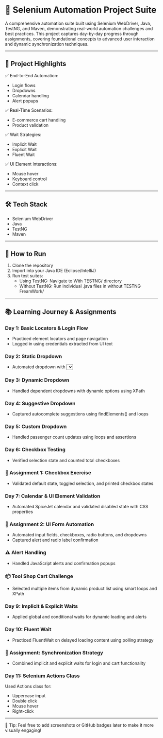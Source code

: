 # 🧪 Selenium Automation Project Suite

A comprehensive automation suite built using Selenium WebDriver, Java, TestNG, and Maven, demonstrating real-world automation challenges and best practices. This project captures day-by-day progress through assignments, covering foundational concepts to advanced user interaction and dynamic synchronization techniques.

---

## 📌 Project Highlights

✅ End-to-End Automation:
- Login flows
- Dropdowns
- Calendar handling
- Alert popups

✅ Real-Time Scenarios:
- E-commerce cart handling
- Product validation

✅ Wait Strategies:
- Implicit Wait
- Explicit Wait
- Fluent Wait

✅ UI Element Interactions:
- Mouse hover
- Keyboard control
- Context click

---

## 🛠️ Tech Stack

- Selenium WebDriver  
- Java  
- TestNG  
- Maven  

---

## 🧭 How to Run

1. Clone the repository
2. Import into your Java IDE (Eclipse/IntelliJ)
3. Run test suites:
   - Using TestNG: Navigate to With TESTNG/ directory
   - Without TestNG: Run individual .java files in without TESTNG FreamWork/

---

## 📚 Learning Journey & Assignments

### Day 1: Basic Locators & Login Flow
- Practiced element locators and page navigation  
- Logged in using credentials extracted from UI text  

### Day 2: Static Dropdown
- Automated dropdown with <select> tag using the Select class  

### Day 3: Dynamic Dropdown
- Handled dependent dropdowns with dynamic options using XPath  

### Day 4: Suggestive Dropdown
- Captured autocomplete suggestions using findElements() and loops  

### Day 5: Custom Dropdown
- Handled passenger count updates using loops and assertions  

### Day 6: Checkbox Testing
- Verified selection state and counted total checkboxes  

### 📝 Assignment 1: Checkbox Exercise
- Validated default state, toggled selection, and printed checkbox states  

### Day 7: Calendar & UI Element Validation
- Automated SpiceJet calendar and validated disabled state with CSS properties  

### 📝 Assignment 2: UI Form Automation
- Automated input fields, checkboxes, radio buttons, and dropdowns  
- Captured alert and radio label confirmation  

### ⚠️ Alert Handling
- Handled JavaScript alerts and confirmation popups  

### 📦 Tool Shop Cart Challenge
- Selected multiple items from dynamic product list using smart loops and XPath  

### Day 9: Implicit & Explicit Waits
- Applied global and conditional waits for dynamic loading and alerts  

### Day 10: Fluent Wait
- Practiced FluentWait on delayed loading content using polling strategy  

### 📝 Assignment: Synchronization Strategy
- Combined implicit and explicit waits for login and cart functionality  

### Day 11: Selenium Actions Class
Used Actions class for:
- Uppercase input
- Double click
- Mouse hover
- Right-click

---

🧠 Tip: Feel free to add screenshots or GitHub badges later to make it more visually engaging!